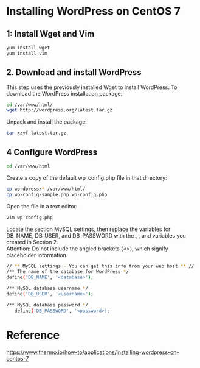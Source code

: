 # Installing WordPress on CentOS 7
## 1: Install Wget and Vim
```sh
yum install wget
yum install vim
```
## 2. Download and install WordPress
This step uses the previously installed Wget to install WordPress.
To download the WordPress installation package:
```sh
cd /var/www/html/
wget http://wordpress.org/latest.tar.gz
```
Unpack and install the package:
```sh
tar xzvf latest.tar.gz
```
## 4 Configure WordPress
```sh
cd /var/www/html
```
Create a copy of the default wp_config.php file in that directory:
```sh
cp wordpress/* /var/www/html/
cp wp-config-sample.php wp-config.php
```
Open the file in a text editor:
```sh
vim wp-config.php
```
Locate the section MySQL settings, then replace the variables for DB_NAME, DB_USER, and DB_PASSWORD with the <database>, <username>, and <password> variables you created in Section 2.</br>
Attention: Do not include the angled brackets (<>), which signify placeholder information.
```sh
// ** MySQL settings - You can get this info from your web host ** //
/** The name of the database for WordPress */
define('DB_NAME', '<database>');

/** MySQL database username */
define('DB_USER', '<username>');

/** MySQL database password */
   define('DB_PASSWORD', '<password>);
```  
# Reference
https://www.thermo.io/how-to/applications/installing-wordpress-on-centos-7
